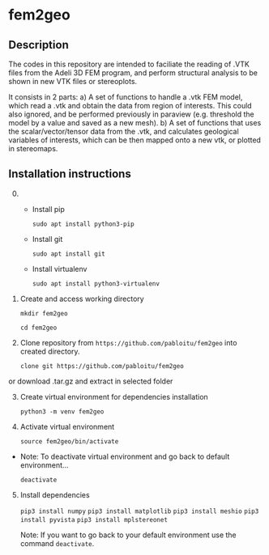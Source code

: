 # fem2geo

## Description

The codes in this repository are intended to faciliate the reading of .VTK files from the Adeli 3D FEM program,
and perform structural analysis to be shown in new VTK files or stereoplots.

It consists in 2 parts:
a) A set of functions to handle a .vtk FEM model, which read a .vtk and obtain the data from region of interests.
This could also ignored, and be performed previously in paraview (e.g. threshold the model by a value and saved as a new mesh).
b) A set of functions that uses the scalar/vector/tensor data from the .vtk, and calculates geological variables of interests,
which can be then mapped onto a new vtk, or plotted in stereomaps.


## Installation instructions

0.  * Install pip

      `sudo apt install python3-pip` 
      
    * Install git

      `sudo apt install git`
   
    * Install virtualenv
   
      `sudo apt install python3-virtualenv`
    
1. Create and access working directory 

    `mkdir fem2geo`
    
    `cd fem2geo`

2. Clone repository from `https://github.com/pabloitu/fem2geo` into created directory.
  
    `clone git https://github.com/pabloitu/fem2geo`
    
  or download .tar.gz and extract in selected folder
  
3. Create virtual environment for dependencies installation

    `python3 -m venv fem2geo` 
 
4. Activate virtual environment

    `source fem2geo/bin/activate`
    
  * Note: To deactivate virtual environment and go back to default environment...
  
    `deactivate`
    
5. Install dependencies

    `pip3 install numpy` 
    `pip3 install matplotlib`
    `pip3 install meshio`
    `pip3 install pyvista`
    `pip3 install mplstereonet`
    
    Note: If you want to go back to your default environment use the command `deactivate`.

